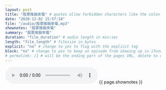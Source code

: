 ```yaml
---
layout: post
title: "股票推銷來電" # quotes allow forbidden characters like the colon
date: "2020-12-02 15:57:18"
file: "/audio/股票推銷來電.mp3"
shownotes: "股票推銷來電"
summary: "股票推銷來電"
duration: "file_duration" # audio length in min:sec
length: "file_length" # filesize in bytes
explicit: "no" # change to yes to flag with the explicit tag
block: "no" # change to yes to keep an episode from showing up in iTunes
# permalink: /1 # will be the ending part of the pages URL, delete to default to the title
---
```


<audio controls>
<source src="{{site.url}}{{site.baseurl}}{{ page.file }}" type="audio/x-mp3">
Your browser does not support the audio element.
</audio>
{{ page.shownotes }}
